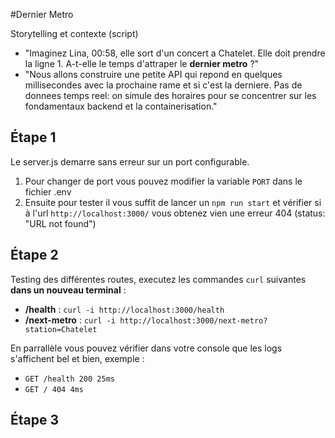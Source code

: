 #Dernier Metro

Storytelling et contexte (script)
- "Imaginez Lina, 00:58, elle sort d'un concert a Chatelet. Elle doit prendre la ligne 1. A-t-elle le temps d'attraper le **dernier metro** ?"
- "Nous allons construire une petite API qui repond en quelques millisecondes avec la prochaine rame et si c'est la derniere. Pas de donnees temps reel: on simule des horaires pour se concentrer sur les fondamentaux backend et la containerisation."

## Étape 1
Le server.js demarre sans erreur sur un port configurable. 
1) Pour changer de port vous pouvez modifier la variable `PORT` dans le fichier .env
2) Ensuite pour tester il vous suffit de lancer un `npm run start` et vérifier si à l'url `http://localhost:3000/` vous obtenez vien une erreur 404 (status:	"URL not found")

## Étape 2
Testing des différentes routes, executez les commandes `curl` suivantes **dans un nouveau terminal** : 
- **/health** : `curl -i http://localhost:3000/health` 
- **/next-metro** : `curl -i http://localhost:3000/next-metro?station=Chatelet`

En parrallèle vous pouvez vérifier dans votre console que les logs s'affichent bel et bien, exemple : 
- `GET /health 200 25ms`
- `GET / 404 4ms` 

## Étape 3


